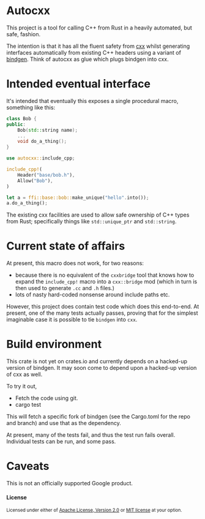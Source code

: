 # Autocxx

This project is a tool for calling C++ from Rust in a heavily automated, but safe, fashion.

The intention is that it has all the fluent safety from [cxx](https://github.com/dtolnay/cxx) whilst generating interfaces automatically from existing C++ headers using a variant of [bindgen](https://docs.rs/bindgen/0.54.1/bindgen/). Think of autocxx as glue which plugs bindgen into cxx.

# Intended eventual interface

It's intended that eventually this exposes a single procedural macro, something like this:

```cpp
class Bob {
public:
    Bob(std::string name);
    ...
    void do_a_thing();
}
```

```rust
use autocxx::include_cpp;

include_cpp!(
    Header("base/bob.h"),
    Allow("Bob"),
)

let a = ffi::base::bob::make_unique("hello".into());
a.do_a_thing();
```

The existing cxx facilities are used to allow safe ownership of C++ types from Rust; specifically things like `std::unique_ptr` and `std::string`.

# Current state of affairs

At present, this macro does not work, for two reasons:
*  because there is no equivalent of the `cxxbridge` tool that knows how to expand the `include_cpp!` macro into a `cxx::bridge` mod (which in turn is then used to generate `.cc` and `.h` files.)
* lots of nasty hard-coded nonsense around include paths etc.

However, this project does contain test code which does this end-to-end. At present, one of the many tests actually passes, proving that for the simplest imaginable case it is possible to tie `bindgen` into `cxx`.

# Build environment

This crate is not yet on crates.io and currently depends on a hacked-up version of bindgen. It may soon come to depend upon a hacked-up version of cxx as well.

To try it out,

* Fetch the code using git.
* cargo test

This will fetch a specific fork of bindgen (see the Cargo.toml for the repo and branch) and use that as the dependency.

At present, many of the tests fail, and thus the test run fails overall. Individual tests can be run, and some pass.

# Caveats

This is not an officially supported Google product.

#### License

<sup>
Licensed under either of <a href="LICENSE-APACHE">Apache License, Version
2.0</a> or <a href="LICENSE-MIT">MIT license</a> at your option.
</sup>

